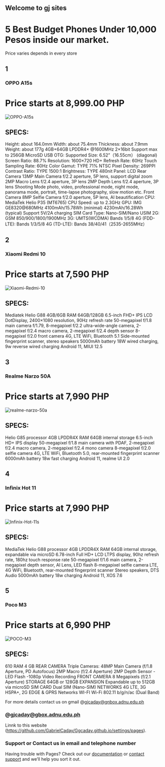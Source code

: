 ## Welcome to gj sites 

# 5 Best Budget Phones Under 10,000 Pesos inside our market.


 Price varies depends in every store
## 1
### OPPO A15s
# Price starts at 8,999.00 PHP
![OPPO-A15s](https://user-images.githubusercontent.com/99818015/156383907-a0e6c3fb-0f0a-4bb2-babc-6163ab61320e.jpg)
## SPECS:
Height: about 164.0mm
Width: about 75.4mm
Thickness: about 7.9mm
Weight: about 177g
4GB+64GB
LPDDR4× @1600MHz 2×16bit
Support max to 256GB MicroSD
USB OTG: Supported Size: 6.52”（16.55cm） (diagonal)
Screen Ratio: 88.7%
Resolution: 1600×720 HD+
Refresh Rate: 60Hz
Touch Sampling Rate: 60Hz
Color Gamut: TYPE 71% NTSC
Pixel Density: 269PPI
Contrast Ratio: TYPE 1500:1
Brightness: TYPE 480nit
Panel: LCD
Rear Camera
13MP Main Camera
f/2.2 aperture, 5P lens, support digital zoom
2MP Macro Lens
f/2.4 aperture, 3P lens
2MP Depth Lens
f/2.4 aperture, 3P lens
Shooting Mode
photo, video, professional mode, night mode, panorama mode, portrait, time-lapse photography, slow motion etc.
Front Camera
8MP Selfie Camera
f/2.0 aperture, 5P lens, AI beautification
CPU: MediaTek Helio P35 (MT6765)
CPU Speed: up to 2.3GHz
GPU: IMG GE8320@680MHz
4100mAh/15.78Wh (minimal)
4230mAh/16.28Wh (typical)
Support 5V/2A charging
SIM Card Type: Nano-SIM/Nano USIM
2G: GSM 850/900/1800/1900MHz
3G: UMTS(WCDMA) Bands 1/5/8
4G (FDD-LTE): Bands 1/3/5/8
4G (TD-LTE): Bands 38/40/41（2535-2655MHz）

## 2
### Xiaomi Redmi 10
# Price starts at 7,590 PHP
![Xiaomi-Redmi-10](https://user-images.githubusercontent.com/99818015/156581020-4848f26d-2af2-405a-be24-b8bbcf361bb9.jpg)
## SPECS:
Mediatek Helio G88
4GB/6GB RAM
64GB/128GB
6.5-inch FHD+ IPS LCD DotDisplay, 2400×1080 resolution, 90Hz refresh rate
50-megapixel f/1.8 main camera f/1.79, 8-megapixel f/2.2 ultra-wide-angle camera, 2-megapixel f/2.4 macro camera, 2-megapixel f/2.4 depth sensor
8-megapixel f/2.0 front camera
4G, LTE
WiFi, Bluetooth 5.1
Side-mounted fingerprint scanner, stereo speakers
5000mAh battery
18W wired charging, 9w reverse wired charging
Android 11, MIUI 12.5

## 3
### Realme Narzo 50A
# Price starts at 7,990 PHP
![realme-narzo-50a](https://user-images.githubusercontent.com/99818015/156585308-85be1a1f-3190-4f6f-87ee-32f0b6b731f1.jpg)
## SPECS:
Helio G85 processor
4GB LPDDR4X RAM
64GB internal storage
6.5-inch HD+ IPS display
50-megapixel f/1.8 main camera with PDAF, 2-megapixel f/2.4 macro camera, 2-megapixel f/2.4 mono camera
8-megapixel f/2.0 selfie camera
4G, LTE
WiFi, Bluetooth 5.0, rear-mounted fingerprint scanner
6000mAh battery
18w fast charging
Android 11, realme UI 2.0

## 4
### Infinix Hot 11
# Price starts at 7,990 PHP
![Infinix-Hot-11s](https://user-images.githubusercontent.com/99818015/156587473-5d89e43b-ec1f-4296-8596-842fc64ffa10.jpg)
## SPECS:
MediaTek Helio G88 processor
4GB LPDDR4X RAM
64GB internal storage, expandable via microSD
6.78-inch Full HD+ LCD LTPS display, 90hz refresh rate, 180hz touch response rate
50-megapixel f/1.6 main camera, 2-megapixel depth sensor, AI Lens, LED flash
8-megapixel selfie camera
LTE, 4G
WiFi, Bluetooth, rear-mounted fingerprint scanner
Stereo speakers, DTS Audio
5000mAh battery
18w charging
Android 11, XOS 7.6

## 5
### Poco M3
# Price starts at 6,990 PHP
![POCO-M3](https://user-images.githubusercontent.com/99818015/156589162-f25cb1f3-e797-4986-bd3a-5c636723f685.jpg)
## SPECS:
 610
RAM
4 GB
REAR CAMERA
Triple Cameras:
48MP Main Camera (f/1.8 Aperture, PD Autofocus)
2MP Macro (f/2.4 Aperture)
2MP Depth Sensor
-LED Flash
-1080p Video Recording
FRONT CAMERA
8 Megapixels (f/2.1 Aperture)
STORAGE
64GB or 128GB
EXPANSION
Expandable up to 512GB via microSD
SIM CARD
Dual SIM (Nano-SIM)
NETWORKS
4G LTE, 3G HSPA+, 2G EDGE & GPRS Networks
WI-FI
Wi-Fi 802.11 b/g/n/ac (Dual Band)



For more details contact us on gmail @gjcaday@gnbox.adnu.edu.ph

### @gjcaday@gbox.adnu.edu.ph

Linnk to this website (https://github.com/GabrielCaday/Ggcaday.github.io/settings/pages). 

### Support or Contact us in email and telephone number

Having trouble with Pages? Check out our [documentation](https://docs.github.com/categories/github-pages-basics/) or [contact support](https://support.github.com/contact) and we’ll help you sort it out.
